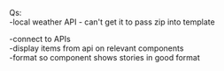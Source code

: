 Qs:  
-local weather API - can't get it to pass zip into template 

-connect to APIs  
-display items from api on relevant components  
-format so component shows stories in good format  